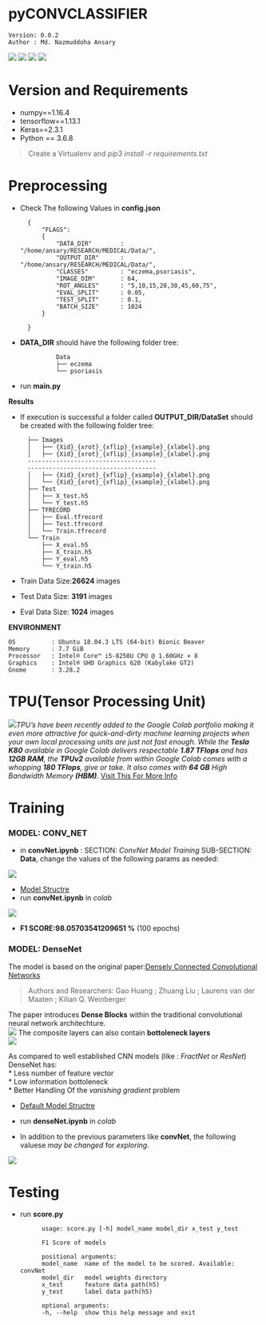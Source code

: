 # pyCONVCLASSIFIER

    Version: 0.0.2    
    Author : Md. Nazmuddoha Ansary
                  
![](/info/src_img/python.ico?raw=true )
![](/info/src_img/tensorflow.ico?raw=true)
![](/info/src_img/keras.ico?raw=true)
![](/info/src_img/col.ico?raw=true)

# Version and Requirements
* numpy==1.16.4  
* tensorflow==1.13.1        
* Keras==2.3.1        
* Python == 3.6.8
> Create a Virtualenv and *pip3 install -r requirements.txt*

#  Preprocessing
* Check The following Values in **config.json** 

        {
            "FLAGS":
            {
                "DATA_DIR"        : "/home/ansary/RESEARCH/MEDICAL/Data/",
                "OUTPUT_DIR"      : "/home/ansary/RESEARCH/MEDICAL/Data/",
                "CLASSES"         : "eczema,psoriasis",
                "IMAGE_DIM"       : 64,
                "ROT_ANGLES"      : "5,10,15,20,30,45,60,75",
                "EVAL_SPLIT"      : 0.05,
                "TEST_SPLIT"      : 0.1,
                "BATCH_SIZE"      : 1024
            }
            
        } 


* **DATA_DIR** should have the following folder tree:
                
                Data
                ├── eczema
                └── psoriasis 

* run **main.py**

**Results**
* If execution is successful a folder called **OUTPUT_DIR/DataSet** should be created with the following folder tree:

        ├── Images
        │   ├── {Xid}_{xrot}_{xflip}_{xsample}_{xlabel}.png
        │   ├── {Xid}_{xrot}_{xflip}_{xsample}_{xlabel}.png
        ------------------------------------
        ------------------------------------
        │   ├── {Xid}_{xrot}_{xflip}_{xsample}_{xlabel}.png
        │   └── {Xid}_{xrot}_{xflip}_{xsample}_{xlabel}.png
        ├── Test
        │   ├── X_test.h5
        │   └── Y_test.h5
        ├── TFRECORD
        │   ├── Eval.tfrecord
        │   ├── Test.tfrecord
        │   └── Train.tfrecord
        └── Train
            ├── X_eval.h5
            ├── X_train.h5
            ├── Y_eval.h5
            └── Y_train.h5


*    Train Data Size:**26624** images
*    Test Data Size: **3191** images
*    Eval Data Size: **1024** images


**ENVIRONMENT**  

    OS          : Ubuntu 18.04.3 LTS (64-bit) Bionic Beaver        
    Memory      : 7.7 GiB  
    Processor   : Intel® Core™ i5-8250U CPU @ 1.60GHz × 8    
    Graphics    : Intel® UHD Graphics 620 (Kabylake GT2)  
    Gnome       : 3.28.2  


# TPU(Tensor Processing Unit)
![](/info/src_img/tpu.ico?raw=true)*TPU’s have been recently added to the Google Colab portfolio making it even more attractive for quick-and-dirty machine learning projects when your own local processing units are just not fast enough. While the **Tesla K80** available in Google Colab delivers respectable **1.87 TFlops** and has **12GB RAM**, the **TPUv2** available from within Google Colab comes with a whopping **180 TFlops**, give or take. It also comes with **64 GB** High Bandwidth Memory **(HBM)**.*
[Visit This For More Info](https://medium.com/@jannik.zuern/using-a-tpu-in-google-colab-54257328d7da)  


# Training

### MODEL: CONV_NET
* in **convNet.ipynb** : SECTION: *ConvNet Model Training* SUB-SECTION: **Data**, change the values of the following params as needed:

![](/info/colab_convNet.png?raw=true)

* [Model Structre](https://github.com/mnansary/pySKIND/blob/master/info/convNet.png)
* run **convNet.ipynb** in *colab*

![](/info/convNet_history.png?raw=true)

* **F1 SCORE:98.05703541209651 %** (100 epochs) 

### MODEL: DenseNet
The model is based on the original paper:[Densely Connected Convolutional Networks](https://ieeexplore.ieee.org/document/8099726)  
> Authors and Researchers: Gao Huang ; Zhuang Liu ; Laurens van der Maaten ; Kilian Q. Weinberger

The paper introduces **Dense Blocks** within the traditional convolutional neural network architechture.  
![](/info/dense1.png?raw=true)
The composite layers can also contain **bottoleneck layers**   
![](/info/dense2.png?raw=true)

As compared to well established CNN models (like : *FractNet* or *ResNet*) DenseNet has:  
    *   Less number of feature vector  
    *   Low information bottoleneck   
    *   Better Handling Of the *vanishing gradient* problem      


* [Default Model Structre](https://github.com/mnansary/pySKIND/blob/master/info/DenseNet.png)

* run **denseNet.ipynb** in *colab*
* In addition to the previous parameters like **convNet**, the following valuese *may be changed* for *exploring*.

![](/info/colab_denseNet.png?raw=true)


# Testing
* run **score.py**


            usage: score.py [-h] model_name model_dir x_test y_test

            F1 Score of models

            positional arguments:
            model_name  name of the model to be scored. Available: convNet
            model_dir   model weights directory
            x_test      feature data path(h5)
            y_test      label data path(h5)

            optional arguments:
            -h, --help  show this help message and exit


